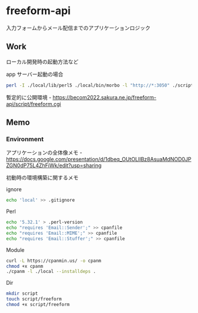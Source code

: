 # freeform-api

入力フォームからメール配信までのアプリケーションロジック

## Work

ローカル開発時の起動方法など

app サーバー起動の場合

```zsh
perl -I ./local/lib/perl5 ./local/bin/morbo -l "http://*:3050" ./script/freeform.cgi
```

暫定的に公開環境 - <https://becom2022.sakura.ne.jp/freeform-api/script/freeform.cgi>

## Memo

### Environment

アプリケーションの全体像メモ - <https://docs.google.com/presentation/d/1dbeq_OUtOLlIBz8AsuaMdNOD0JPZGN0dP75L4ZhFiWk/edit?usp=sharing>

初動時の環境構築に関するメモ

ignore

```zsh
echo 'local' >> .gitignore
```

Perl

```zsh
echo '5.32.1' > .perl-version
echo "requires 'Email::Sender';" >> cpanfile
echo "requires 'Email::MIME';" >> cpanfile
echo "requires 'Email::Stuffer';" >> cpanfile
```

Module

```zsh
curl -L https://cpanmin.us/ -o cpanm
chmod +x cpanm
./cpanm -l ./local --installdeps .
```

Dir

```zsh
mkdir script
touch script/freeform
chmod +x script/freeform
```
